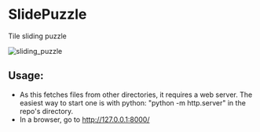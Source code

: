 # SlidePuzzle
Tile sliding puzzle

![sliding_puzzle](https://user-images.githubusercontent.com/78967454/232935471-fadb7da1-1750-4391-b272-c471952cfad0.gif)

## Usage:
  - As this fetches files from other directories, it requires a web server. The easiest way to start one is with python: "python -m http.server" in the repo's directory.
  - In a browser, go to http://127.0.0.1:8000/
